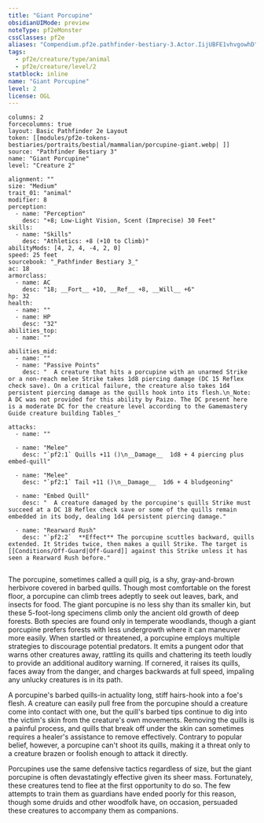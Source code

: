 ```yaml
---
title: "Giant Porcupine"
obsidianUIMode: preview
noteType: pf2eMonster
cssClasses: pf2e
aliases: "Compendium.pf2e.pathfinder-bestiary-3.Actor.IijUBFE1vhvgowhD" 
tags:
  - pf2e/creature/type/animal
  - pf2e/creature/level/2
statblock: inline
name: "Giant Porcupine"
level: 2
license: OGL
---
```


```statblock
columns: 2
forcecolumns: true
layout: Basic Pathfinder 2e Layout
token: [[modules/pf2e-tokens-bestiaries/portraits/bestial/mammalian/porcupine-giant.webp| ]]
source: "Pathfinder Bestiary 3"
name: "Giant Porcupine"
level: "Creature 2"

alignment: ""
size: "Medium"
trait_01: "animal"
modifier: 8
perception:
  - name: "Perception"
    desc: "+8; Low-Light Vision, Scent (Imprecise) 30 Feet"
skills:
  - name: "Skills"
    desc: "Athletics: +8 (+10 to Climb)"
abilityMods: [4, 2, 4, -4, 2, 0]
speed: 25 feet
sourcebook: "_Pathfinder Bestiary 3_"
ac: 18
armorclass:
  - name: AC
    desc: "18; __Fort__ +10, __Ref__ +8, __Will__ +6"
hp: 32
health:
  - name: ""
  - name: HP
    desc: "32"
abilities_top:
  - name: ""

abilities_mid:
  - name: ""
  - name: "Passive Points"
    desc: "  A creature that hits a porcupine with an unarmed Strike or a non-reach melee Strike takes 1d8 piercing damage (DC 15 Reflex check save). On a critical failure, the creature also takes 1d4 persistent piercing damage as the quills hook into its flesh.\n_Note: A DC was not provided for this ability by Paizo. The DC present here is a moderate DC for the creature level according to the Gamemastery Guide creature building Tables_"

attacks:
  - name: ""

  - name: "Melee"
    desc: "`pf2:1` Quills +11 ()\n__Damage__  1d8 + 4 piercing plus embed-quill"

  - name: "Melee"
    desc: "`pf2:1` Tail +11 ()\n__Damage__  1d6 + 4 bludgeoning"

  - name: "Embed Quill"
    desc: "  A creature damaged by the porcupine's quills Strike must succeed at a DC 18 Reflex check save or some of the quills remain embedded in its body, dealing 1d4 persistent piercing damage."

  - name: "Rearward Rush"
    desc: "`pf2:2`  **Effect** The porcupine scuttles backward, quills extended. It Strides twice, then makes a quill Strike. The target is [[Conditions/Off-Guard|Off-Guard]] against this Strike unless it has seen a Rearward Rush before."
 
```



The porcupine, sometimes called a quill pig, is a shy, gray-and-brown herbivore covered in barbed quills. Though most comfortable on the forest floor, a porcupine can climb trees adeptly to seek out leaves, bark, and insects for food. The giant porcupine is no less shy than its smaller kin, but these 5-foot-long specimens climb only the ancient old growth of deep forests. Both species are found only in temperate woodlands, though a giant porcupine prefers forests with less undergrowth where it can maneuver more easily. When startled or threatened, a porcupine employs multiple strategies to discourage potential predators. It emits a pungent odor that warns other creatures away, rattling its quills and chattering its teeth loudly to provide an additional auditory warning. If cornered, it raises its quills, faces away from the danger, and charges backwards at full speed, impaling any unlucky creatures is in its path.

A porcupine's barbed quills-in actuality long, stiff hairs-hook into a foe's flesh. A creature can easily pull free from the porcupine should a creature come into contact with one, but the quill's barbed tips continue to dig into the victim's skin from the creature's own movements. Removing the quills is a painful process, and quills that break off under the skin can sometimes requires a healer's assistance to remove effectively. Contrary to popular belief, however, a porcupine can't shoot its quills, making it a threat only to a creature brazen or foolish enough to attack it directly.

Porcupines use the same defensive tactics regardless of size, but the giant porcupine is often devastatingly effective given its sheer mass. Fortunately, these creatures tend to flee at the first opportunity to do so. The few attempts to train them as guardians have ended poorly for this reason, though some druids and other woodfolk have, on occasion, persuaded these creatures to accompany them as companions.
